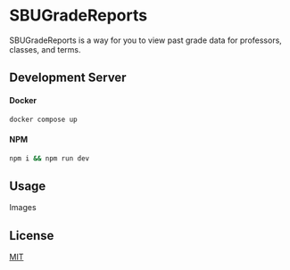 # SBUGradeReports

SBUGradeReports is a way for you to view past grade data for professors, classes, and terms.

## Development Server

#### Docker
```bash
docker compose up
```
#### NPM
```bash
npm i && npm run dev
```

## Usage

Images

## License
[MIT](https://choosealicense.com/licenses/mit/)
